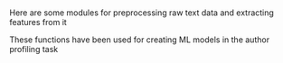 ###
Here are some modules for preprocessing raw text data and extracting features from it

These functions have been used for creating ML models in the author profiling task
###
